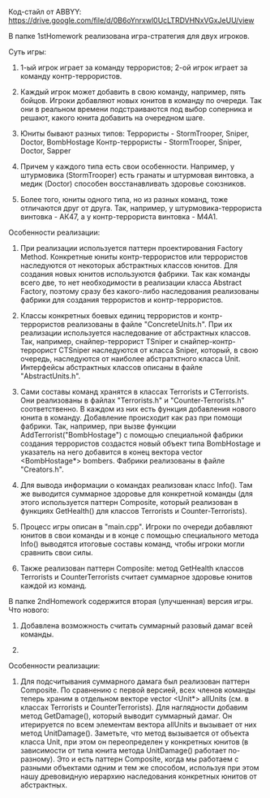 Код-стайл от ABBYY: https://drive.google.com/file/d/0B6oYnrxwl0UcLTRDVHNxVGxJeUU/view

В папке 1stHomework реализована игра-стратегия для двух игроков.

Суть игры:
1) 1-ый игрок играет за команду террористов; 2-ой игрок играет за команду контр-террористов.

2) Каждый игрок может добавить в свою команду, например, пять бойцов. Игроки добавляют новых юнитов в команду по очереди. Так они в реальном времени подстраиваются под выбор соперника и решают, какого юнита добавить на очередном шаге.

3) Юниты бывают разных типов:
Террористы - StormTrooper, Sniper, Doctor, BombHostage
Контр-террористы - StormTrooper, Sniper, Doctor, Sapper

4) Причем у каждого типа есть свои особенности. Например, у штурмовика (StormTrooper) есть гранаты и штурмовая винтовка, а медик (Doctor) способен восстанавливать здоровье союзников.

5) Более того, юниты одного типа, но из разных команд, тоже отличаются друг от друга. Так, например, у штурмовика-террориста винтовка - АК47, а у контр-террориста винтовка - M4A1.

Особенности реализации:
1) При реализации используется паттерн проектирования Factory Method. Конкретные юниты контр-террористов или террористов наследуются от некоторых абстрактных классов юнитов. Для создания новых юнитов используются фабрики. Так как команды всего две, то нет необходимости в реализации класса Abstract Factory, поэтому сразу без какого-либо наследования реализованы фабрики для создания террористов и контр-террористов.

2) Классы конкретных боевых единиц террористов и контр-террористов реализованы в файле "ConcreteUnits.h". При их реализации используется наследование от абстрактных классов. Так, например, снайпер-террорист TSniper и снайпер-контр-террорист CTSniper наследуются от класса Sniper, который, в свою очередь, наследуются от наиболее абстратктного класса Unit. Интерфейсы абстрактных классов описаны в файле "AbstractUnits.h".

3) Сами составы команд хранятся в классах Terrorists и CTerrorists. Они реализованы в файлах "Terrorists.h" и "Counter-Terrorists.h" соответственно. В каждом из них есть функция добавления нового юнита в команду. Добавление происходит как раз при помощи фабрики. Так, например, при вызве функции AddTerrorist("BombHostage") с помощью специальной фабрики создания террористов создастся новый объект типа BombHostage и указатель на него добавится в конец вектора vector <BombHostage*> bombers. Фабрики реализованы в файле "Creators.h".

4) Для вывода информации о командах реализован класс Info(). Там же выводится суммарное здоровье для конкретной команды (для этого используется паттерн Composite, который реализован в функциях GetHealth() для классов Terrorists и Counter-Terrorists).

5) Процесс игры описан в "main.cpp". Игроки по очереди добавляют юнитов в свои команды и в конце с помощью специального метода Info() выводятся итоговые составы команд, чтобы игроки могли сравнить свои силы.

6) Также реализован паттерн Composite: метод GetHealth классов Terrorists и CounterTerrorists считает суммарное здоровье юнитов каждой из команд.


В папке 2ndHomework содержится вторая (улучшенная) версия игры.
Что нового:
1) Добавлена возможность считать суммарный разовый дамаг всей команды.

2)

Особенности реализации:
1) Для подсчитывания суммарного дамага был реализован паттерн Composite. По сравнению с первой версией, всех членов команды теперь храним в отдельном векторе vector <Unit*> allUnits (см. в классах Terrorists и CounterTerrorists). Для наглядности добавим метод GetDamage(), который выводит суммарный дамаг. Он итерируется по всем элементам вектора allUnits и вызывает от них метод UnitDamage(). Заметьте, что метод вызывается от объекта класса Unit, при этом он переопределен у конкретных юнитов (в зависимости от типа юнита метода UnitDamage() работает по-разному). Это и есть паттерн Composite, когда мы работаем с разными объектами одним и тем же способом, используя при этом нашу древовидную иерархию наследования конкретных юнитов от абстрактных.